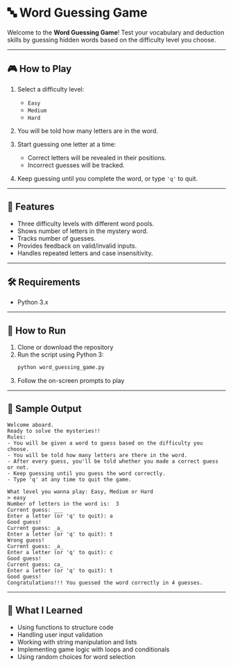 # 🔤 Word Guessing Game

Welcome to the **Word Guessing Game**!
Test your vocabulary and deduction skills by guessing hidden words based on the difficulty level you choose.

---

## 🎮 How to Play

1. Select a difficulty level:
   - `Easy`
   - `Medium`
   - `Hard`

2. You will be told how many letters are in the word.

3. Start guessing one letter at a time:
   - Correct letters will be revealed in their positions.
   - Incorrect guesses will be tracked.

4. Keep guessing until you complete the word, or type `'q'` to quit.

---

## 🧠 Features

- Three difficulty levels with different word pools.
- Shows number of letters in the mystery word.
- Tracks number of guesses.
- Provides feedback on valid/invalid inputs.
- Handles repeated letters and case insensitivity.
 
---

## 🛠️ Requirements

- Python 3.x

---

## 🚀 How to Run

1. Clone or download the repository  
2. Run the script using Python 3:  
   ```bash
   python word_guessing_game.py
3. Follow the on-screen prompts to play

---

## 📌 Sample Output
```
Welcome aboard.
Ready to solve the mysteries!!
Rules:
- You will be given a word to guess based on the difficulty you choose.
- You will be told how many letters are there in the word.
- After every guess, you'll be told whether you made a correct guess or not.
- Keep guessing until you guess the word correctly.
- Type 'q' at any time to quit the game.

What level you wanna play: Easy, Medium or Hard
> easy
Number of letters in the word is:  3
Current guess: ___
Enter a letter (or 'q' to quit): a
Good guess!
Current guess: _a_
Enter a letter (or 'q' to quit): t
Wrong guess!
Current guess: _a_
Enter a letter (or 'q' to quit): c
Good guess!
Current guess: ca_
Enter a letter (or 'q' to quit): t
Good guess!
Congratulations!!! You guessed the word correctly in 4 guesses.
```
---

## 🎯 What I Learned

- Using functions to structure code
- Handling user input validation
- Working with string manipulation and lists
- Implementing game logic with loops and conditionals
- Using random choices for word selection